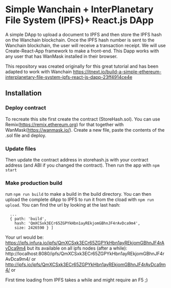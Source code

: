 # Simple Wanchain + InterPlanetary File System (IPFS)+ React.js DApp

A simple DApp to upload a document to IPFS and then store the IPFS hash on the Wanchain blockchain. Once the IPFS hash number is sent to the Wanchain blockchain, the user will receive a transaction receipt. We will use Create-React-App framework to make a front-end. This Dapp works with any user that has WanMask installed in their browser.

This repository was created originally for this great tutorial and has been adapted to work with Wanchain
https://itnext.io/build-a-simple-ethereum-interplanetary-file-system-ipfs-react-js-dapp-23ff4914ce4e

## Installation

### Deploy contract
To recreate this site first create the contract (StoreHash.sol). You can use Remix(https://remix.ethereum.org) for that together with WanMask(https://wanmask.io/). Create a new file, paste the contents of the .sol file and deploy.

### Update files
Then update the contract address in storehash.js with your contract address (and ABI if you changed the contract). Then run the app with `npm start`

### Make production build
run `npm run build` to make a build in the build directory. You can then upload the complete dApp to IPFS to run it from the cload with `npm run upload`. You can find the url by looking at the last hash:
```
  ...
  { path: 'build',
    hash: 'QmXCSxk3ECr65ZGPYkHbn1ayREkjomGBhnJF4rAvDca9m4',
    size: 2426590 } ]

```
Your url would be: https://ipfs.infura.io/ipfs/QmXCSxk3ECr65ZGPYkHbn1ayREkjomGBhnJF4rAvDca9m4 but its available on all ipfs nodes (after a while):
http://localhost:8080/ipfs/QmXCSxk3ECr65ZGPYkHbn1ayREkjomGBhnJF4rAvDca9m4/ or
http://ipfs.io/ipfs/QmXCSxk3ECr65ZGPYkHbn1ayREkjomGBhnJF4rAvDca9m4/ or


First time loading from IPFS takes a while and might require an F5 ;)
